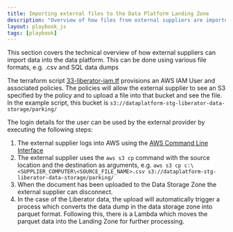 ```yaml
---
title: Importing external files to the Data Platform Landing Zone
description: "Overview of how files from external suppliers are imported to the Data Platform Landing Zone"
layout: playbook_js
tags: [playbook]
---
```


This section covers the technical overview of how external suppliers can import data into the data platform. This can be done using various file formats, e.g. .csv and SQL data dumps

The terraform script [33-liberator-iam.tf](https://github.com/LBHackney-IT/Data-Platform/tree/main/terraform/33-liberator-iam.tf) provisions an AWS IAM User and associated policies. The policies will allow the external supplier to see an S3 specified by the policy and to upload a file into that bucket and see the file. In the example script, this bucket is `s3://dataplatform-stg-liberator-data-storage/parking/`  

The login details for the user can be used by the external provider by executing the following steps:

1. The external supplier logs into AWS using the [AWS Command Line Interface](https://aws.amazon.com/cli/)
2. The external supplier uses the `aws s3 cp` command with the source location and the destination as arguments, e.g. `aws s3 cp c:\<SUPPLIER_COMPUTER\<SOURCE_FILE_NAME>.csv s3://dataplatform-stg-liberator-data-storage/parking/`
3. When the document has been uploaded to the Data Storage Zone the external supplier can disconnect.
4. In the case of the Liberator data, the upload will automatically trigger a process which converts the data dump in the data storage zone into parquet format. Following this, there is a Lambda which moves the parquet data into the Landing Zone for further processing. 